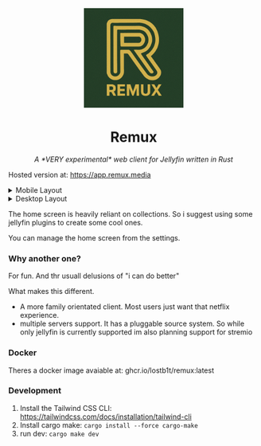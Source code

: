 
<div align="center">
   <img width="200" height="200" src="logo.png" alt="Logo">
</div>
   
<div align="center">
  <h1><b>Remux</b></h1>
  <p><i>A *VERY experimental* web client for Jellyfin written in Rust </i></p>
</div>

Hosted version at: https://app.remux.media

<details>
<summary> Mobile Layout </summary>
  
![Mobile](mobile.png)

</details>

<details>
<summary> Desktop Layout </summary>
  
![Desktop](desktop.png)

</details>

The home screen is heavily reliant on collections. 
So i suggest using some jellyfin plugins to create some cool ones.

You can manage the home screen from the settings.

### Why another one?

For fun. And thr usuall delusions of "i can do better"

What makes this different.

- A more family orientated client. Most users just want that netflix experience.
- multiple servers support. It has a pluggable source system. So while only jellyfin is currently supported im also planning support for stremio

### Docker
 
Theres a docker image avaiable at: ghcr.io/lostb1t/remux:latest

### Development

1. Install the Tailwind CSS CLI: https://tailwindcss.com/docs/installation/tailwind-cli
2. Install cargo make: `cargo install --force cargo-make`
3. run dev: `cargo make dev`
